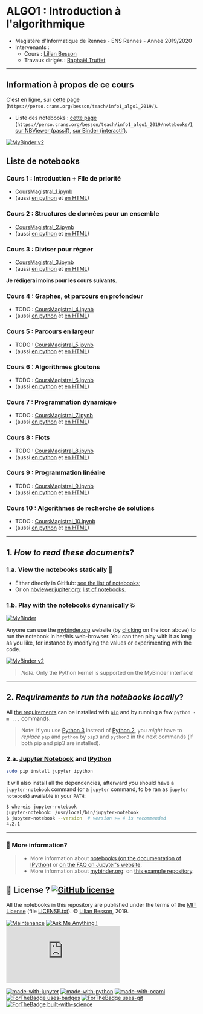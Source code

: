 # ALGO1 : Introduction à l'algorithmique

- Magistère d'Informatique de Rennes - ENS Rennes - Année 2019/2020
- Intervenants :
  + Cours : [Lilian Besson](https://perso.crans.org/besson/)
  + Travaux dirigés : [Raphaël Truffet](http://perso.eleves.ens-rennes.fr/people/Raphael.Truffet/)

----

## Information à propos de ce cours

C'est en ligne, sur [cette page](https://perso.crans.org/besson/teach/info1_algo1_2019/) (`https://perso.crans.org/besson/teach/info1_algo1_2019/`).

- Liste des notebooks : [cette page](https://perso.crans.org/besson/teach/info1_algo1_2019/notebooks/) (`https://perso.crans.org/besson/teach/info1_algo1_2019/notebooks/`), [sur NBViewer (passif)](https://nbviewer.jupyter.org/github/Naereen/ALGO1-Info1-2019/tree/master/), [sur Binder (interactif)](https://beta.mybinder.org/v2/gh/Naereen/ALGO1-Info1-2019/master).

[![MyBinder v2](https://mybinder.org/badge_logo.svg)](https://mybinder.org/v2/gh/Naereen/ALGO1-Info1-2019/master)

## Liste de notebooks

### Cours 1 : Introduction + File de priorité
- [CoursMagistral_1.ipynb](CoursMagistral_1.ipynb)
- (aussi [en python](CoursMagistral_1.py) et [en HTML](CoursMagistral_1.html))

### Cours 2 : Structures de données pour un ensemble
- [CoursMagistral_2.ipynb](CoursMagistral_2.ipynb)
- (aussi [en python](CoursMagistral_1.py) et [en HTML](CoursMagistral_1.html))

### Cours 3 : Diviser pour régner
- [CoursMagistral_3.ipynb](CoursMagistral_3.ipynb)
- (aussi [en python](CoursMagistral_1.py) et [en HTML](CoursMagistral_1.html))

**Je rédigerai moins pour les cours suivants.**

### Cours 4 : Graphes, et parcours en profondeur
- TODO : [CoursMagistral_4.ipynb](CoursMagistral_4.ipynb)
- (aussi [en python](CoursMagistral_1.py) et [en HTML](CoursMagistral_1.html))

### Cours 5 : Parcours en largeur
- TODO : [CoursMagistral_5.ipynb](CoursMagistral_5.ipynb)
- (aussi [en python](CoursMagistral_1.py) et [en HTML](CoursMagistral_1.html))

### Cours 6 : Algorithmes gloutons
- TODO : [CoursMagistral_6.ipynb](CoursMagistral_6.ipynb)
- (aussi [en python](CoursMagistral_1.py) et [en HTML](CoursMagistral_1.html))

### Cours 7 : Programmation dynamique
- TODO : [CoursMagistral_7.ipynb](CoursMagistral_7.ipynb)
- (aussi [en python](CoursMagistral_1.py) et [en HTML](CoursMagistral_1.html))

### Cours 8 : Flots
- TODO : [CoursMagistral_8.ipynb](CoursMagistral_8.ipynb)
- (aussi [en python](CoursMagistral_1.py) et [en HTML](CoursMagistral_1.html))

### Cours 9 : Programmation linéaire
- TODO : [CoursMagistral_9.ipynb](CoursMagistral_9.ipynb)
- (aussi [en python](CoursMagistral_1.py) et [en HTML](CoursMagistral_1.html))

### Cours 10 : Algorithmes de recherche de solutions
- TODO : [CoursMagistral_10.ipynb](CoursMagistral_10.ipynb)
- (aussi [en python](CoursMagistral_1.py) et [en HTML](CoursMagistral_1.html))

----

## 1. *How to read these documents*?

### 1.a. View the notebooks statically :memo:
- Either directly in GitHub: [see the list of notebooks](https://github.com/Naereen/ALGO1-Info1-2019/search?l=jupyter-notebook);
- Or on [nbviewer.jupiter.org](https://nbviewer.jupiter.org/): [list of notebooks](https://nbviewer.jupyter.org/github/Naereen/ALGO1-Info1-2019/tree/master/).

### 1.b. Play with the notebooks dynamically :boom:
[![MyBinder](http://mybinder.org/badge.svg)](http://mybinder.org/repo/Naereen/ALGO1-Info1-2019)

Anyone can use the [mybinder.org](http://mybinder.org/) website (by [clicking](http://mybinder.org/repo/Naereen/ALGO1-Info1-2019) on the icon above) to run the notebook in her/his web-browser.
You can then play with it as long as you like, for instance by modifying the values or experimenting with the code.

[![MyBinder v2](https://beta.mybinder.org/badge.svg)](https://beta.mybinder.org/v2/gh/Naereen/ALGO1-Info1-2019/master)

> *Note:* Only the Python kernel is supported on the MyBinder interface!

----

## 2. *Requirements to run the notebooks locally*?
All [the requirements](requirements.txt) can be installed with [``pip``](https://pip.readthedocs.io/) and by running a few ``python -m ...`` commands.

> Note: if you use [Python 3](https://docs.python.org/3/) instead of [Python 2](https://docs.python.org/2/), you *might* have to *replace* ``pip`` and ``python`` by ``pip3`` and ``python3`` in the next commands (if both pip and pip3 are installed).

### 2.a. [Jupyter Notebook](http://jupyter.readthedocs.org/en/latest/install.html) and [IPython](http://ipython.org/)

```bash
sudo pip install jupyter ipython
```

It will also install all the dependencies, afterward you should have a ``jupyter-notebook`` command (or a ``jupyter`` command, to be ran as ``jupyter notebook``) available in your ``PATH``:

```bash
$ whereis jupyter-notebook
jupyter-notebook: /usr/local/bin/jupyter-notebook
$ jupyter-notebook --version  # version >= 4 is recommended
4.2.1
```

----

### :information_desk_person: More information?
> - More information about [notebooks (on the documentation of IPython)](https://nbviewer.jupiter.org/github/ipython/ipython/blob/3.x/examples/Notebook/Index.ipynb) or [on the FAQ on Jupyter's website](https://nbviewer.jupyter.org/faq).
> - More information about [mybinder.org](http://mybinder.org/): on [this example repository](https://github.com/binder-project/example-requirements).

## :scroll: License ? [![GitHub license](https://img.shields.io/github/license/Naereen/ALGO1-Info1-2019.svg)](https://github.com/Naereen/ALGO1-Info1-2019/blob/master/LICENSE.txt)
All the notebooks in this repository are published under the terms of the [MIT License](https://lbesson.mit-license.org/) (file [LICENSE.txt](LICENSE.txt)).
© [Lilian Besson](https://GitHub.com/Naereen), 2019.

[![Maintenance](https://img.shields.io/badge/Maintained%3F-yes-green.svg)](https://GitHub.com/Naereen/ALGO1-Info1-2019/graphs/commit-activity)
[![Ask Me Anything !](https://img.shields.io/badge/Ask%20me-anything-1abc9c.svg)](https://GitHub.com/Naereen/ama)
[![Analytics](https://ga-beacon.appspot.com/UA-38514290-17/github.com/Naereen/ALGO1-Info1-2019/README.md?pixel)](https://GitHub.com/Naereen/ALGO1-Info1-2019/)

[![made-with-jupyter](https://img.shields.io/badge/Made%20with-Jupyter-1f425f.svg)](http://jupyter.org/) [![made-with-python](https://img.shields.io/badge/Made%20with-Python-1f425f.svg)](https://www.python.org/) [![made-with-ocaml](https://img.shields.io/badge/Made%20with-OCaml-1f425f.svg)](https://ocaml.org/)
[![ForTheBadge uses-badges](http://ForTheBadge.com/images/badges/uses-badges.svg)](http://ForTheBadge.com)
[![ForTheBadge uses-git](http://ForTheBadge.com/images/badges/uses-git.svg)](https://GitHub.com/)
[![ForTheBadge built-with-science](http://ForTheBadge.com/images/badges/built-with-science.svg)](https://GitHub.com/Naereen/)
